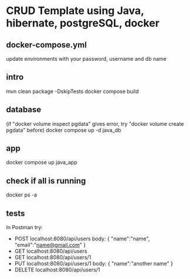 # CRUD Template using Java, hibernate, postgreSQL, docker

## docker-compose.yml
update environments with your password, username and db name

## intro
mvn clean package -DskipTests
docker compose build

## database
(if "docker volume inspect pgdata" gives error, try "docker volume create pgdata" before)
docker compose up -d java_db

## app 
docker compose up java_app

## check if all is running 
docker ps -a

## tests
In Postman try: 
- POST localhost:8080/api/users
body: 
{
    "name":"name",
    "email":"name@gmail.com"
}
- GET localhost:8080/api/users
- GET localhost:8080/api/users/1
- PUT localhost:8080/api/users/1
body: 
{
    "name":"another name"
}
- DELETE localhost:8080/api/users/1
